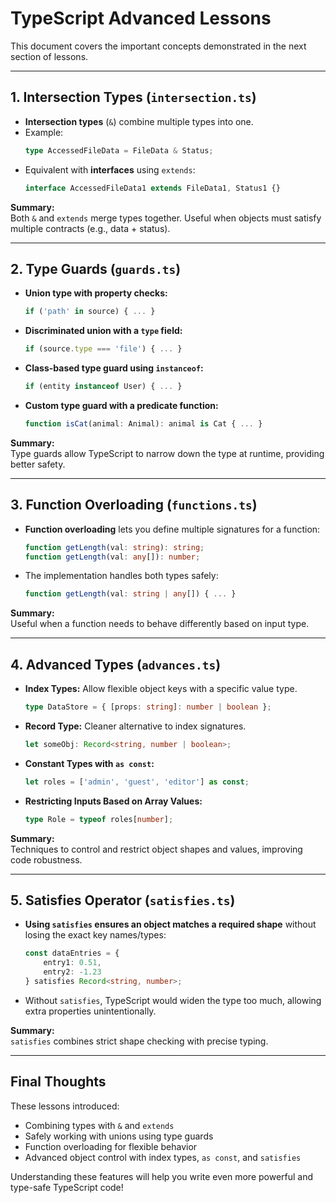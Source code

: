 
# TypeScript Advanced Lessons

This document covers the important concepts demonstrated in the next section of lessons.

---

## 1. Intersection Types (`intersection.ts`)

- **Intersection types** (`&`) combine multiple types into one.
- Example:
  ```typescript
  type AccessedFileData = FileData & Status;
  ```
- Equivalent with **interfaces** using `extends`:
  ```typescript
  interface AccessedFileData1 extends FileData1, Status1 {}
  ```

**Summary:**  
Both `&` and `extends` merge types together. Useful when objects must satisfy multiple contracts (e.g., data + status).

---

## 2. Type Guards (`guards.ts`)

- **Union type with property checks:**
  ```typescript
  if ('path' in source) { ... }
  ```

- **Discriminated union with a `type` field:**
  ```typescript
  if (source.type === 'file') { ... }
  ```

- **Class-based type guard using `instanceof`:**
  ```typescript
  if (entity instanceof User) { ... }
  ```

- **Custom type guard with a predicate function:**
  ```typescript
  function isCat(animal: Animal): animal is Cat { ... }
  ```

**Summary:**  
Type guards allow TypeScript to narrow down the type at runtime, providing better safety.

---

## 3. Function Overloading (`functions.ts`)

- **Function overloading** lets you define multiple signatures for a function:
  ```typescript
  function getLength(val: string): string;
  function getLength(val: any[]): number;
  ```

- The implementation handles both types safely:
  ```typescript
  function getLength(val: string | any[]) { ... }
  ```

**Summary:**  
Useful when a function needs to behave differently based on input type.

---

## 4. Advanced Types (`advances.ts`)

- **Index Types:** Allow flexible object keys with a specific value type.
  ```typescript
  type DataStore = { [props: string]: number | boolean };
  ```

- **Record Type:** Cleaner alternative to index signatures.
  ```typescript
  let someObj: Record<string, number | boolean>;
  ```

- **Constant Types with `as const`:**
  ```typescript
  let roles = ['admin', 'guest', 'editor'] as const;
  ```

- **Restricting Inputs Based on Array Values:**
  ```typescript
  type Role = typeof roles[number];
  ```

**Summary:**  
Techniques to control and restrict object shapes and values, improving code robustness.

---

## 5. Satisfies Operator (`satisfies.ts`)

- **Using `satisfies` ensures an object matches a required shape** without losing the exact key names/types:
  ```typescript
  const dataEntries = {
      entry1: 0.51,
      entry2: -1.23
  } satisfies Record<string, number>;
  ```

- Without `satisfies`, TypeScript would widen the type too much, allowing extra properties unintentionally.

**Summary:**  
`satisfies` combines strict shape checking with precise typing.

---

## Final Thoughts

These lessons introduced:
- Combining types with `&` and `extends`
- Safely working with unions using type guards
- Function overloading for flexible behavior
- Advanced object control with index types, `as const`, and `satisfies`

Understanding these features will help you write even more powerful and type-safe TypeScript code!
